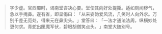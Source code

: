 > 字少虚。官西蜀时，谒南堂咨决心要。堂使其向好处提撕。适如厕闻秽气，急以手掩鼻。遂有省，即呈偈曰：​「从来姿韵爱风流，几笑时人向外求。万别千差无觅处，得来元在鼻尖头。​」堂答曰：​「一法才通法法周，纵横妙处更何求。青蛇出匣魔军伏，碧眼胡僧笑点头。​」南堂大随别号。


